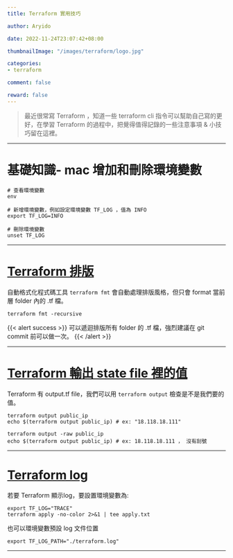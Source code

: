 ```yaml
---
title: Terraform 實用技巧

author: Aryido

date: 2022-11-24T23:07:42+08:00

thumbnailImage: "/images/terraform/logo.jpg"

categories:
- terraform

comment: false

reward: false
---
```

<!--BODY-->
> 最近很常寫 Terraform ，知道一些 terraform cli 指令可以幫助自己寫的更好，在學習 Terraform 的過程中，把覺得值得記錄的一些注意事項 & 小技巧留在這裡。

<!--more-->

---

# 基礎知識- mac 增加和刪除環境變數
```shell
# 查看環境變數
env

# 新增環境變數，例如設定環境變數 TF_LOG ，值為 INFO
export TF_LOG=INFO

# 刪除環境變數
unset TF_LOG
```


---
# [Terraform 排版](https://developer.hashicorp.com/terraform/cli/commands/fmt)
自動格式化程式碼工具 ```terraform fmt``` 會自動處理排版風格，但只會 format 當前層 folder 內的 .tf 檔。

```shell
terraform fmt -recursive
```

{{< alert success >}}
可以遞迴排版所有 folder 的 .tf 檔，強烈建議在 git commit 前可以做一次。
{{< /alert >}}

---
# [Terraform 輸出  state file 裡的值](https://developer.hashicorp.com/terraform/cli/commands/output)
Terraform 有 output.tf file，我們可以用
```terraform output``` 檢查是不是我們要的值。

```shell
terraform output public_ip
echo $(terraform output public_ip) # ex: "18.118.18.111"

terraform output -raw public_ip
echo $(terraform output public_ip) # ex: 18.118.18.111 ， 沒有刮號

```

---

# [Terraform log](https://support.hashicorp.com/hc/en-us/articles/360001113727-Enabling-trace-level-logs-in-Terraform-CLI-Cloud-or-Enterprise)
若要 Terraform 顯示log，要設置環境變數為:
```shell
export TF_LOG="TRACE"
terraform apply -no-color 2>&1 | tee apply.txt
```

也可以環境變數預設 log 文件位置
```shell
export TF_LOG_PATH="./terraform.log"
```
---